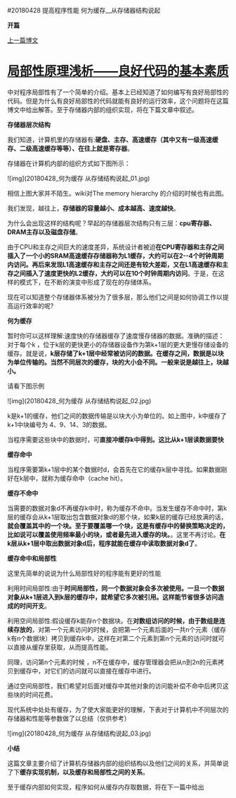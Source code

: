 #20180428 提高程序性能 何为缓存__从存储器结构说起

**开篇**

 [上一篇博文](http://www.cnblogs.com/yanlingyin/archive/2012/02/11/2347116.html)

# [局部性原理浅析——良好代码的基本素质](http://www.cnblogs.com/yanlingyin/archive/2012/02/11/2347116.html)

中对程序局部性有了一个简单的介绍。基本上已经知道了如何编写有良好局部性的代码。但是为什么有良好局部性的代码就能有良好的运行效率，这个问题将在这篇博文中给出解答。至于存储器内部的组织实现，将在下篇文章中叙述。

**存储器层次结构**

我们知道，计算机里的存储器有:**硬盘、主存、高速缓存（其中又有一级高速缓存、二级高速缓存等等）、在往上就是寄存器**。

存储器在计算机内部的组织方式如下图所示：

![img](20180428_何为缓存 从存储结构说起_01.jpg)

相信上图大家并不陌生。wiki对The memory hierarchy 的介绍的时候也有此图。

我们发现，越往上，**存储器的容量越小、成本越高、速度越快**。

为什么会出现这样的结构呢？早起的存储器层次结构只有三层：**cpu寄存器、DRAM主存以及磁盘存储**。

由于CPU和主存之间巨大的速度差异，系统设计者被迫**在CPU寄存器和主存之间插入了一个小的SRAM高速缓存存储器称为L1缓存，大约可以在2--4个时钟周期内访问。再后来发现L1高速缓存和主存之间还是有较大差距，又在L1高速缓存和主存之间插入了速度更快的L2缓存，大约可以在10个时钟周期内访问**。于是，在这样的模式下，在不断的演变中形成了现在的存储体系。

现在可以知道整个存储器体系被分为了很多层，那么他们之间是如何协调工作以提高运行效率的呢?

**何为缓存**

暂时你可以这样理解:速度快的存储器缓存了速度慢存储器的数据。准确的描述：对于每个k ，位于k层的更快更小的存储器设备作为第k+1层的更大更慢存储设备的缓存。就是说，**k层存储了k+1层中经常被访问的数据。在缓存之间，数据是以块为单位传输的。当然不同层次的缓存，块的大小会不同。一般来说是越往上，块越小。**

请看下图示例

![img](20180428_何为缓存 从存储结构说起_02.jpg)

k是k+1的缓存，他们之间的数据传输是以块大小为单位的。如上图中，k中缓存了k+1中块编号为 4、9、14、3的数据。

当程序需要这些块中的数据时，可**直接冲缓存k中得到。这比从k+1层读数据要快**

**缓存命中**

当程序需要第k+1层中的某个数据时d，会首先在它的缓存k层中寻找。如果数据刚好在k层中，就称为缓存命中（cache hit）。

**缓存不命中**

当需要的数据对象d不再缓存k中时，称为缓存不命中。当发生缓存不命中时，第k层的缓存会从k+1层取出包含数据对象d的那个块，如果k层的缓存已经放满的话，**就会覆盖其中的一个块。至于要覆盖哪一个块，这是有缓存中的替换策略决定的，比如说可以覆盖使用频率最小的块，或者最先进入缓存的块。**。这里不再讨论。**在k层从k+1层中取出数据对象d后，程序就能在缓存中读取数据对象d了**。



**缓存命中和局部性**

这里先简单的说说为什么局部性好的程序能有更好的性能

利用时间局部性:由于**时间局部性，同一个数据对象会多次被使用。一旦一个数据对象从k+1层进入到k层的缓存中，就希望它多次被引用。这样能节省很多访问造成的时间开支**。

利用空间局部性:假设缓存k能存n个数据块。在**对数组访问的时候，由于数组是连续存放的**，对第一个元素访问的时候，会把第一个元素后面的一共n个元素（缓存k有n个数据块）拷贝到缓存k中，这样在对第二个元素到第n个元素的访问时就可以直接从缓存里获取，从而提高性能。

同理，访问第n个元素的时候 ，n不在缓存中，缓存管理器会把从n到2n的元素拷贝到缓存中，对它们的访问就可以直接在缓存中进行。

通过空间局部性，我们希望对后面对缓存中其他对象的访问能补偿不命中后拷贝这些块的时间花费。

现代系统中处处有缓存，为了使大家能更好的理解，下表对于计算机中不同层次的存储器和性能等参数做了以总结（仅供参考）

![img](20180428_何为缓存 从存储结构说起_03.jpg)

**小结**

 这篇文章主要介绍了计算机存储器内部的组织结构以及他们之间的关系，并简单说了下**缓存实现机制，以及缓存和局部性之间的关系**。

至于缓存内部如何实现，程序如何从缓存内存取数据，将在下一篇中给出	